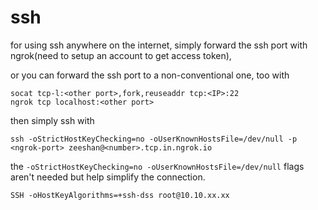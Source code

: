 # ssh
for using ssh anywhere on the internet, simply forward the ssh port with ngrok(need to setup an account to get access token),

or you can forward the ssh port to a non-conventional one, too with

```text-plain
socat tcp-l:<other port>,fork,reuseaddr tcp:<IP>:22
ngrok tcp localhost:<other port>
```

then simply ssh with 

```text-plain
ssh -oStrictHostKeyChecking=no -oUserKnownHostsFile=/dev/null -p <ngrok-port> zeeshan@<number>.tcp.in.ngrok.io
```

the `-oStrictHostKeyChecking=no -oUserKnownHostsFile=/dev/null` flags aren't needed but help simplify the connection.

```text-plain
SSH -oHostKeyAlgorithms=+ssh-dss root@10.10.xx.xx
```